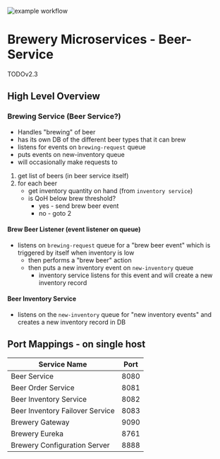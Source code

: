 ![example workflow](https://github.com/strohs/brewery-microservices/beer-service/actions/workflows/beer-service.yml/badge.svg)

# Brewery Microservices - Beer-Service
TODOv2.3
## High Level Overview
### Brewing Service (Beer Service?)
- Handles "brewing" of beer
- has its own DB of the different beer types that it can brew
- listens for events on `brewing-request` queue
- puts events on new-inventory queue
- will occasionally make requests to 

1. get list of beers (in beer service itself)
2. for each beer
   - get inventory quantity on hand (from `inventory service`)
   - is QoH below brew threshold? 
     - yes - send brew beer event
     - no - goto 2


#### Brew Beer Listener (event listener on queue)
 - listens on `brewing-request` queue for a "brew beer event" which is triggered by itself when inventory is low
   - then performs a "brew beer" action
   - then puts a new inventory event on `new-inventory` queue
     - inventory service listens for this event and will create a new inventory record


#### Beer Inventory Service
- listens on the `new-inventory` queue for "new inventory events" and creates a new inventory record in DB



## Port Mappings - on single host

| Service Name                    | Port |
|---------------------------------|------|
| Beer Service                    | 8080 |
| Beer Order Service              | 8081 |
| Beer Inventory Service          | 8082 |
| Beer Inventory Failover Service | 8083 |
| Brewery Gateway                 | 9090 |
| Brewery Eureka                  | 8761 |
| Brewery Configuration Server    | 8888 |

